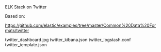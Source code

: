 ELK Stack on Twitter 

Based on:

https://github.com/elastic/examples/tree/master/Common%20Data%20Formats/twitter


twitter_dashboard.jpg
twitter_kibana.json	
twitter_logstash.conf	
twitter_template.json	